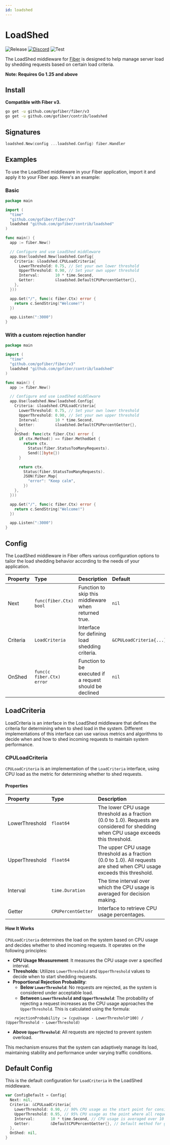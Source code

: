 ```yaml
---
id: loadshed
---
```


# LoadShed

![Release](https://img.shields.io/github/v/tag/gofiber/contrib?filter=loadshed*)
[![Discord](https://img.shields.io/discord/704680098577514527?style=flat&label=%F0%9F%92%AC%20discord&color=00ACD7)](https://gofiber.io/discord)
![Test](https://github.com/gofiber/contrib/workflows/Test%20Loadshed/badge.svg)

The LoadShed middleware for [Fiber](https://github.com/gofiber/fiber) is designed to help manage server load by shedding requests based on certain load criteria.

**Note: Requires Go 1.25 and above**

## Install

**Compatible with Fiber v3.**

```sh
go get -u github.com/gofiber/fiber/v3
go get -u github.com/gofiber/contrib/loadshed
```

## Signatures

```go
loadshed.New(config ...loadshed.Config) fiber.Handler
```

## Examples

To use the LoadShed middleware in your Fiber application, import it and apply it to your Fiber app. Here's an example:

### Basic

```go
package main

import (
  "time"
  "github.com/gofiber/fiber/v3"
  loadshed "github.com/gofiber/contrib/loadshed"
)

func main() {
  app := fiber.New()

  // Configure and use LoadShed middleware
  app.Use(loadshed.New(loadshed.Config{
    Criteria: &loadshed.CPULoadCriteria{
      LowerThreshold: 0.75, // Set your own lower threshold
      UpperThreshold: 0.90, // Set your own upper threshold
      Interval:       10 * time.Second,
      Getter:         &loadshed.DefaultCPUPercentGetter{},
    },
  }))

  app.Get("/", func(c fiber.Ctx) error {
    return c.SendString("Welcome!")
  })

  app.Listen(":3000")
}
```

### With a custom rejection handler

```go
package main

import (
  "time"
  "github.com/gofiber/fiber/v3"
  loadshed "github.com/gofiber/contrib/loadshed"
)

func main() {
  app := fiber.New()

  // Configure and use LoadShed middleware
  app.Use(loadshed.New(loadshed.Config{
    Criteria: &loadshed.CPULoadCriteria{
      LowerThreshold: 0.75, // Set your own lower threshold
      UpperThreshold: 0.90, // Set your own upper threshold
      Interval:       10 * time.Second,
      Getter:         &loadshed.DefaultCPUPercentGetter{},
    },
    OnShed: func(ctx fiber.Ctx) error {
      if ctx.Method() == fiber.MethodGet {
        return ctx.
          Status(fiber.StatusTooManyRequests).
          Send([]byte{})
      }

      return ctx.
        Status(fiber.StatusTooManyRequests).
        JSON(fiber.Map{
          "error": "Keep calm",
        })
    },
  }))

  app.Get("/", func(c fiber.Ctx) error {
    return c.SendString("Welcome!")
  })

  app.Listen(":3000")
}
```

## Config

The LoadShed middleware in Fiber offers various configuration options to tailor the load shedding behavior according to the needs of your application.

| Property | Type                       | Description                                             | Default                 |
|:---------|:---------------------------|:--------------------------------------------------------|:------------------------|
| Next     | `func(fiber.Ctx) bool`    | Function to skip this middleware when returned true.    | `nil`                   |
| Criteria | `LoadCriteria`             | Interface for defining load shedding criteria.          | `&CPULoadCriteria{...}` |
| OnShed   | `func(c fiber.Ctx) error` | Function to be executed if a request should be declined | `nil`                   |

## LoadCriteria

LoadCriteria is an interface in the LoadShed middleware that defines the criteria for determining when to shed load in the system. Different implementations of this interface can use various metrics and algorithms to decide when and how to shed incoming requests to maintain system performance.

### CPULoadCriteria

`CPULoadCriteria` is an implementation of the `LoadCriteria` interface, using CPU load as the metric for determining whether to shed requests.

#### Properties

| Property       | Type               | Description                                                                                                                           |
|:---------------|:-------------------|:--------------------------------------------------------------------------------------------------------------------------------------|
| LowerThreshold | `float64`          | The lower CPU usage threshold as a fraction (0.0 to 1.0). Requests are considered for shedding when CPU usage exceeds this threshold. |
| UpperThreshold | `float64`          | The upper CPU usage threshold as a fraction (0.0 to 1.0). All requests are shed when CPU usage exceeds this threshold.                |
| Interval       | `time.Duration`    | The time interval over which the CPU usage is averaged for decision making.                                                           |
| Getter         | `CPUPercentGetter` | Interface to retrieve CPU usage percentages.                                                                                          |

#### How It Works

`CPULoadCriteria` determines the load on the system based on CPU usage and decides whether to shed incoming requests. It operates on the following principles:

- **CPU Usage Measurement**: It measures the CPU usage over a specified interval.
- **Thresholds**: Utilizes `LowerThreshold` and `UpperThreshold` values to decide when to start shedding requests.
- **Proportional Rejection Probability**:
  - **Below `LowerThreshold`**: No requests are rejected, as the system is considered under acceptable load.
  - **Between `LowerThreshold` and `UpperThreshold`**: The probability of rejecting a request increases as the CPU usage approaches the `UpperThreshold`. This is calculated using the formula:
```plaintext
    rejectionProbability := (cpuUsage - LowerThreshold*100) / (UpperThreshold - LowerThreshold)
```
  - **Above `UpperThreshold`**: All requests are rejected to prevent system overload.

This mechanism ensures that the system can adaptively manage its load, maintaining stability and performance under varying traffic conditions.

## Default Config

This is the default configuration for `LoadCriteria` in the LoadShed middleware.

```go
var ConfigDefault = Config{
  Next: nil,
  Criteria: &CPULoadCriteria{
    LowerThreshold: 0.90, // 90% CPU usage as the start point for considering shedding
    UpperThreshold: 0.95, // 95% CPU usage as the point where all requests are shed
    Interval:       10 * time.Second, // CPU usage is averaged over 10 seconds
    Getter:         &DefaultCPUPercentGetter{}, // Default method for getting CPU usage
  }, 
  OnShed: nil,
}
```

